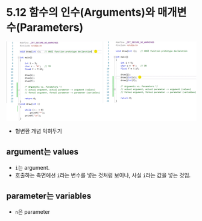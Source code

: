# 5.12 함수의 인수(Arguments)와 매개변수(Parameters)
![](../images/chapter5/oper27.png)

* 형변환 개념 익혀두기

## argument는 values
- `i`는 argument.
-  호출하는 측면에선 `i`라는 변수를 넣는 것처럼 보이나, 사실 `i`라는 값을 넣는 것임.

## parameter는 variables
- `n`은 parameter
     